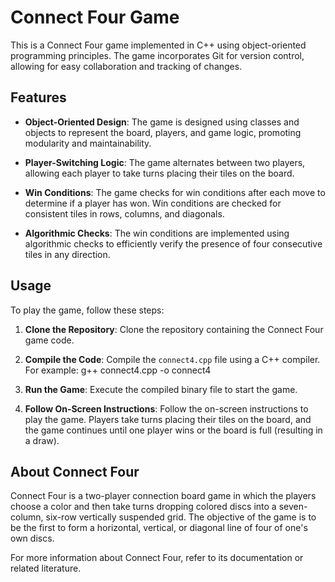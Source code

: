 # Connect Four Game

This is a Connect Four game implemented in C++ using object-oriented programming principles. The game incorporates Git for version control, allowing for easy collaboration and tracking of changes.

## Features

- **Object-Oriented Design**: The game is designed using classes and objects to represent the board, players, and game logic, promoting modularity and maintainability.

- **Player-Switching Logic**: The game alternates between two players, allowing each player to take turns placing their tiles on the board.

- **Win Conditions**: The game checks for win conditions after each move to determine if a player has won. Win conditions are checked for consistent tiles in rows, columns, and diagonals.

- **Algorithmic Checks**: The win conditions are implemented using algorithmic checks to efficiently verify the presence of four consecutive tiles in any direction.

## Usage

To play the game, follow these steps:

1. **Clone the Repository**: Clone the repository containing the Connect Four game code.

2. **Compile the Code**: Compile the `connect4.cpp` file using a C++ compiler. For example:
g++ connect4.cpp -o connect4

3. **Run the Game**: Execute the compiled binary file to start the game.

4. **Follow On-Screen Instructions**: Follow the on-screen instructions to play the game. Players take turns placing their tiles on the board, and the game continues until one player wins or the board is full (resulting in a draw).

## About Connect Four

Connect Four is a two-player connection board game in which the players choose a color and then take turns dropping colored discs into a seven-column, six-row vertically suspended grid. The objective of the game is to be the first to form a horizontal, vertical, or diagonal line of four of one's own discs.

For more information about Connect Four, refer to its documentation or related literature.
